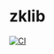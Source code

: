 # zklib

[![CI](https://github.com/joseigor/zklib/actions/workflows/ci.yaml/badge.svg)](https://github.com/joseigor/zklib/actions/workflows/ci.yaml)
